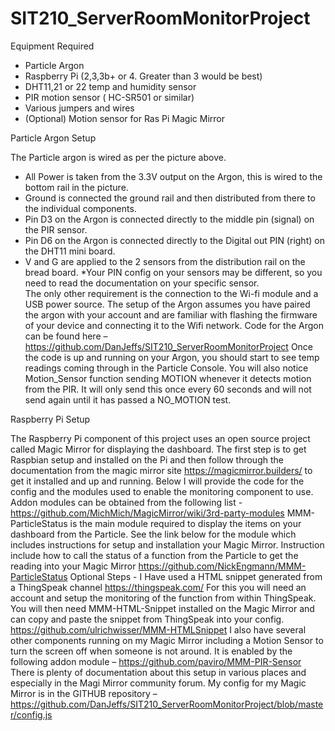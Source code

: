 # SIT210_ServerRoomMonitorProject
Equipment Required
-	Particle Argon
-	Raspberry Pi (2,3,3b+ or 4. Greater than 3 would be best)
-	DHT11,21 or 22 temp and humidity sensor
-	PIR motion sensor ( HC-SR501 or similar)
-	Various jumpers and wires
-	(Optional) Motion sensor for Ras Pi Magic Mirror

Particle Argon Setup
 
 
 
The Particle argon is wired as per the picture above.
-	All Power is taken from the 3.3V output on the Argon, this is wired to the bottom rail in the picture.
-	Ground is connected the ground rail and then distributed from there to the individual components.
-	Pin D3 on the Argon is connected directly to the middle pin (signal) on the PIR sensor.
-	Pin D6 on the Argon is connected directly to the Digital out PIN (right) on the DHT11 mini board.
-	V and G are applied to the 2 sensors from the distribution rail on the bread board.
*Your PIN config on your sensors may be different, so you need to read the documentation on your specific sensor.  
The only other requirement is the connection to the Wi-fi module and a USB power source.
The setup of the Argon assumes you have paired the argon with your account and are familiar with flashing the firmware of your device and connecting it to the Wifi network.
Code for the Argon can be found here – 
https://github.com/DanJeffs/SIT210_ServerRoomMonitorProject
Once the code is up and running on your Argon, you should start to see temp readings coming through in the Particle Console. You will also notice Motion_Sensor function sending MOTION whenever it detects motion from the PIR. It will only send this once every 60 seconds and will not send again until it has passed a NO_MOTION test.

Raspberry Pi Setup

The Raspberry Pi component of this project uses an open source project called Magic Mirror for displaying the dashboard. 
The first step is to get Raspbian setup and installed on the Pi and then follow through the documentation from the magic mirror site https://magicmirror.builders/ to get it installed and up and running. Below I will provide the code for the config and the modules used to enable the monitoring component to use. Addon modules can be obtained from the following list -
https://github.com/MichMich/MagicMirror/wiki/3rd-party-modules
MMM-ParticleStatus is the main module required to display the items on your dashboard from the Particle. See the link below for the module which includes instructions for setup and installation your Magic Mirror. Instruction include how to call the status of a function from the Particle to get the reading into your Magic Mirror
https://github.com/NickEngmann/MMM-ParticleStatus
Optional Steps -
I Have used a HTML snippet generated from a ThingSpeak channel https://thingspeak.com/
For this you will need an account and setup the monitoring of the function from within ThingSpeak. 
You will then need MMM-HTML-Snippet installed on the Magic Mirror and can copy and paste the snippet from ThingSpeak into your config. 
https://github.com/ulrichwisser/MMM-HTMLSnippet 
I also have several other components running on my Magic Mirror including a Motion Sensor to turn the screen off when someone is not around. It is enabled by the following addon module – 
https://github.com/paviro/MMM-PIR-Sensor
There is plenty of documentation about this setup in various places and especially in the Magi Mirror community forum. 
My config for my Magic Mirror is in the GITHUB repository – 
https://github.com/DanJeffs/SIT210_ServerRoomMonitorProject/blob/master/config.js
